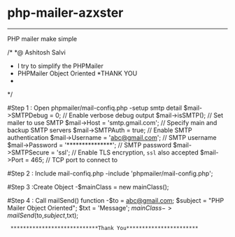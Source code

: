 # php-mailer-azxster
************************************************
PHP mailer make simple 

/*
*@ Ashitosh Salvi
* I try to simplify the PHPMailer 
* PHPMailer Object Oriented
*THANK YOU
*
*/

#Step 1 : Open phpmailer/mail-confiq.php
         -setup smtp detail 
                $mail->SMTPDebug = 0;                                       // Enable verbose debug output
                $mail->isSMTP();                                            // Set mailer to use SMTP
                $mail->Host       = 'smtp.gmail.com';                       // Specify main and backup SMTP servers
                $mail->SMTPAuth   = true;                                   // Enable SMTP authentication
                $mail->Username   = 'abc@gmail.com';                     // SMTP username
                $mail->Password   = '***************';                               // SMTP password
                $mail->SMTPSecure = 'ssl';                                  // Enable TLS encryption, `ssl` also accepted
                $mail->Port       = 465;                                    // TCP port to connect to
                
#Step 2 : Include mail-confiq.php 
        -include 'phpmailer/mail-config.php';
       
#Step 3 :Create Object
        -$mainClass = new mainClass();
      
#Step 4 : Call mailSend() function
        -$to = abc@gmail.com;
         $subject = "PHP Mailer Object Oriented";
         $txt = 'Message';
         $mainClass->mailSend($to,$subject,$txt);
      
      
     ****************************Thank You***********************

